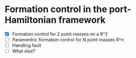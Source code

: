 # Formation control in the port-Hamiltonian framework

- [x]  Formation control for 2 point masses on a R^2
- [ ]  Paramentric formation control for N point masses R^n
- [ ]  Handling fault
- [ ]  What else?
